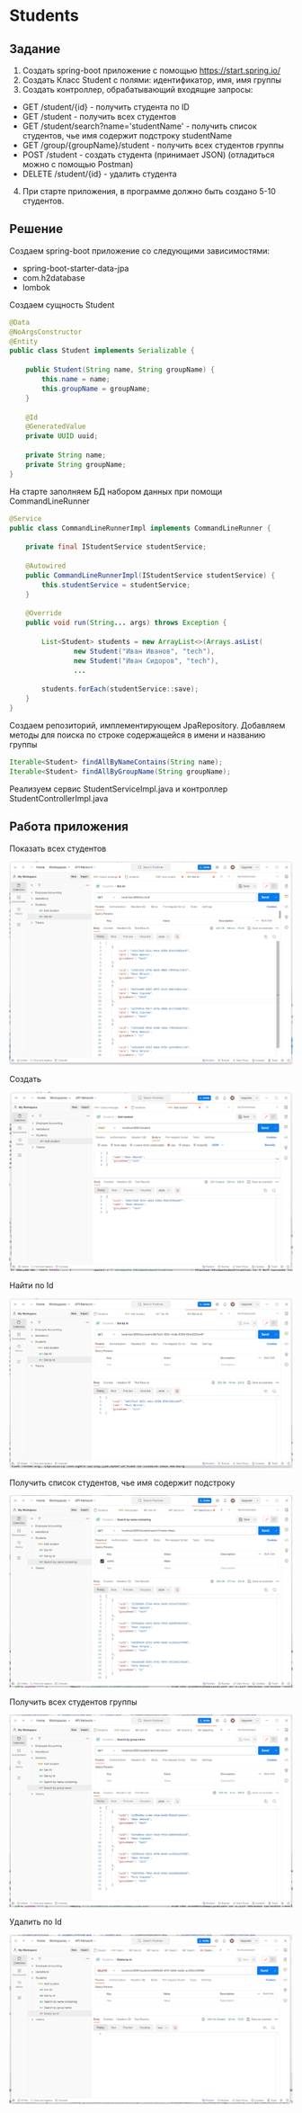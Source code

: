 # Students
## Задание

1. Создать spring-boot приложение с помощью https://start.spring.io/
2. Создать Класс Student c полями: идентификатор, имя, имя группы
3. Создать контроллер, обрабатывающий входящие запросы:
* GET /student/{id} - получить студента по ID
* GET /student - получить всех студентов
* GET /student/search?name='studentName' - получить список студентов, чье имя содержит подстроку studentName
* GET /group/{groupName}/student - получить всех студентов группы
* POST /student - создать студента (принимает JSON) (отладиться можно с помощью Postman)
* DELETE /student/{id} - удалить студента
4. При старте приложения, в программе должно быть создано 5-10 студентов.

## Решение

Создаем spring-boot приложение со следующими зависимостями:

* spring-boot-starter-data-jpa
* com.h2database
* lombok

Создаем сущность Student

```java
@Data
@NoArgsConstructor
@Entity
public class Student implements Serializable {

    public Student(String name, String groupName) {
        this.name = name;
        this.groupName = groupName;
    }

    @Id
    @GeneratedValue
    private UUID uuid;

    private String name;
    private String groupName;
}
```

На старте заполняем БД набором данных при помощи CommandLineRunner

```java
@Service
public class CommandLineRunnerImpl implements CommandLineRunner {

    private final IStudentService studentService;

    @Autowired
    public CommandLineRunnerImpl(IStudentService studentService) {
        this.studentService = studentService;
    }

    @Override
    public void run(String... args) throws Exception {

        List<Student> students = new ArrayList<>(Arrays.asList(
                new Student("Иван Иванов", "tech"),
                new Student("Иван Сидоров", "tech"),
                ...

        students.forEach(studentService::save);
    }
}
```

Создаем репозиторий, имплементирующем JpaRepository. Добавляем методы для поиска по 
строке содержащейся в имени и названию группы

```java
Iterable<Student> findAllByNameContains(String name);
Iterable<Student> findAllByGroupName(String groupName);
```

Реализуем сервис StudentServiceImpl.java и контроллер StudentControllerImpl.java

## Работа приложения

Показать всех студентов

![all](./img/get_all_students.png)

Создать

![create](./img/create_student.png)

Найти по Id

![find_by_id](./img/get_by_id.png)

Получить список студентов, чье имя содержит подстроку

![find_all_by_name_contains](./img/search_by_name_contains.png)

Получить всех студентов группы

![find_all_by_group_name](./img/get_by_group_name.png)

Удалить по Id

![delete_by_id](./img/delete_by_id.png)